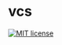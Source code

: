 # vcs

[![MIT license](https://img.shields.io/badge/license-MIT-blue.svg)](https://github.com/niki999922/pure-vcs/blob/master/vcs/LICENSE)
